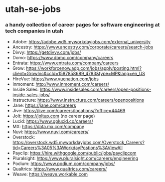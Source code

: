 # utah-se-jobs
### a handy collection of career pages for software engineering at tech companies in utah

- Adobe: https://adobe.wd5.myworkdayjobs.com/external_university
- Ancestry: https://www.ancestry.com/corporate/careers/search-jobs
- Divvy: https://getdivvy.com/jobs/
- Domo: https://www.domo.com/company/careers
- Entrata: https://www.entrata.com/company/careers
- Grow: https://workforcenow.adp.com/jobs/apply/posting.html?client=GrowInc&ccId=1587858689_4783&type=MP&lang=en_US
- HireVue: https://www.vuenation.com/jobs
- Inmoment: http://www.inmoment.com/careers/
- Inside Sales: https://www.insidesales.com/careers/open-positions-inside-sales-jobs/
- Instructure: https://www.instructure.com/careers/openpositions
- Jane: https://jane.com/careers
- Jive: https://jive.com/careers/locations/?office=44469
- Jolt: https://joltup.com (no career page)
- Lucid: https://www.golucid.co/careers/
- MX: https://data.mx.com/company
- Nuvi: https://www.nuvi.com/careers/
- Overstock: https://overstock.wd5.myworkdayjobs.com/Overstock_Careers?tid=Careers%3A05%3AWorkdayPostions%3AViewAll
- Payclip: https://hire.withgoogle.com/public/jobs/payclipcom
- Pluralsight: https://www.pluralsight.com/careers/engineering
- Podium: https://www.podium.com/company/jobs/
- Qualtrics: https://www.qualtrics.com/careers/
- Weave: https://weave.workable.com
